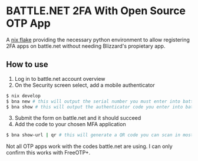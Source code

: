 # BATTLE.NET 2FA With Open Source OTP App

A [nix flake](https://nixos.org/manual/nix/stable/command-ref/new-cli/nix3-flake.html) providing the necessary python environment to allow registering 2FA apps on 
battle.net without needing Blizzard's propietary app.

## How to use

1. Log in to battle.net account overview
2. On the Security screen select, add a mobile authenticator

```bash
$ nix develop
$ bna new # this will output the serial number you must enter into battle.net
$ bna show # this will output the authenticator code you enter into battle.net
```

3. Submit the form on battle.net and it should succeed
4. Add the code to your chosen MFA application

```bash
$ bna show-url | qr # this will generate a QR code you can scan in most OTP apps
```

Not all OTP apps work with the codes battle.net are using. I can only confirm this works with FreeOTP+.
